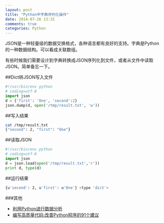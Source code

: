 ```yaml
---
layout: post
title: "Python中字典序列化操作"
date: 2014-07-26 13:32
comments: true
categories: Python
---
```

JSON是一种轻量级的数据交换格式，各种语言都有良好的支持。字典是Python的一种数据结构。可以看成关联数组。

有些时候我们需要设计到字典转换成JSON序列化到文件，或者从文件中读取JSON。简单备忘一下。
<!--more-->
##Dict转JSON写入文件
```python
#!/usr/bin/env python
# coding=utf-8
import json
d = {'first': 'One', 'second':2}
json.dump(d, open('/tmp/result.txt', 'w'))
```

##写入结果
```bash
cat /tmp/result.txt 
{"second": 2, "first": "One"}
```

##读取JSON
```python
#!/usr/bin/env python
# coding=utf-8
import json
d = json.load(open('/tmp/result.txt','r'))
print d, type(d)
```

##运行结果
```bash
{u'second': 2, u'first': u'One'} <type 'dict'>
```

###其他
  * <a href="http://www.amazon.cn/gp/product/B00GHGZLWS/ref=as_li_tf_tl?ie=UTF8&camp=536&creative=3200&creativeASIN=B00GHGZLWS&linkCode=as2&tag=droidyue-23">利用Python进行数据分析</a><img src="http://ir-cn.amazon-adsystem.com/e/ir?t=droidyue-23&l=as2&o=28&a=B00GHGZLWS" width="1" height="1" border="0" alt="" style="border:none !important; margin:0px !important;" />
  * <a href="http://www.amazon.cn/gp/product/B00KYFJTP8/ref=as_li_tf_tl?ie=UTF8&camp=536&creative=3200&creativeASIN=B00KYFJTP8&linkCode=as2&tag=droidyue-23">编写高质量代码:改善Python程序的91个建议</a><img src="http://ir-cn.amazon-adsystem.com/e/ir?t=droidyue-23&l=as2&o=28&a=B00KYFJTP8" width="1" height="1" border="0" alt="" style="border:none !important; margin:0px !important;" />

